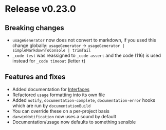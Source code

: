 # Release v0.23.0

## Breaking changes

- `usageGenerator` now does not convert to markdown, if you used this change globally: `usageGenerator` -> `usageGenerator | simpleMarkdownToConsole | trimTail`
- `_code test` was reassigned to `_code assert` and the code (116) is used instead for `_code timeout` (letter `t`)

## Features and fixes

- Added documentation for [Interfaces](https://www.github.com/zesk/build/docs/tools/interface.md)
- Refactored `usage` formatting into its own file
- Added `notify`, `documentation-complete`, `documentation-error` hooks which are run by `documentationBuild`
- You can override these on a per-project basis
- `darwinNotification` now uses a sound by default
- Documentation/usage now defaults to something sensible
